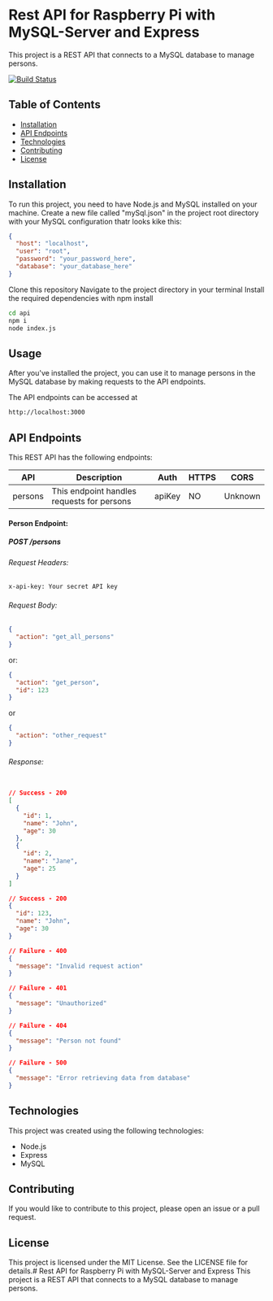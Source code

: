 # Rest API for Raspberry Pi with MySQL-Server and Express

This project is a REST API that connects to a MySQL database to manage persons.
   

[![Build Status](https://travis-ci.org/joemccann/dillinger.svg?branch=master)](https://github.com/xMrWho/RestAPI)

## Table of Contents
* [Installation](#installation)
* [API Endpoints](#api-endpoints)
* [Technologies](#technologies)
* [Contributing](#contributing)
* [License](#license)


## Installation
To run this project, you need to have Node.js and MySQL installed on your machine.
Create a new file called "mySql.json"  in the project root directory with your MySQL configuration thatr looks kike this:
```json
{
  "host": "localhost",
  "user": "root",
  "password": "your_password_here",
  "database": "your_database_here"
}
```

Clone this repository
Navigate to the project directory in your terminal
Install the required dependencies with npm install
```bash
cd api
npm i
node index.js
```

## Usage
After you've installed the project, you can use it to manage persons in the MySQL database by making requests to the API endpoints.

The API endpoints can be accessed at 
```sh 
http://localhost:3000
```

## API Endpoints
This REST API has the following endpoints:

|API | Description | Auth | HTTPS | CORS |
|---|---|---|---|---|
|persons|This endpoint handles requests for persons|apiKey|NO|Unknown|

#### Person Endpoint:

##### POST /persons
###### Request Headers:
```sh
x-api-key: Your secret API key
```

###### Request Body:
```json
{
  "action": "get_all_persons"
}
```
or: 
```json
{
  "action": "get_person",
  "id": 123
}
```
or
```json
{
  "action": "other_request"
}
```

###### Response:
```json

// Success - 200
[
  {
    "id": 1,
    "name": "John",
    "age": 30
  },
  {
    "id": 2,
    "name": "Jane",
    "age": 25
  }
]

// Success - 200
{
  "id": 123,
  "name": "John",
  "age": 30
}

// Failure - 400
{
  "message": "Invalid request action"
}

// Failure - 401
{
  "message": "Unauthorized"
}

// Failure - 404
{
  "message": "Person not found"
}

// Failure - 500
{
  "message": "Error retrieving data from database"
}
``` 

## Technologies
This project was created using the following technologies:

- Node.js
- Express
- MySQL

## Contributing
If you would like to contribute to this project, please open an issue or a pull request.

## License
This project is licensed under the MIT License. See the LICENSE file for details.# Rest API for Raspberry Pi with MySQL-Server and Express
This project is a REST API that connects to a MySQL database to manage persons.
